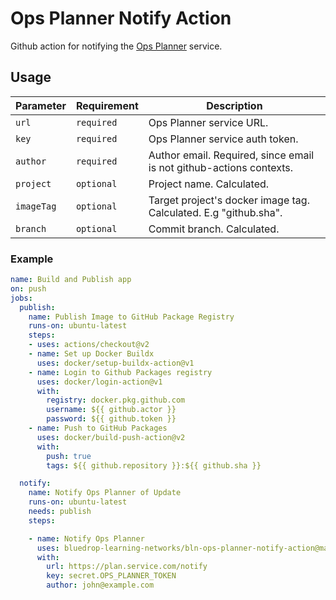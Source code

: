 # Ops Planner Notify Action

Github action for notifying the [Ops Planner](https://github.com/bluedrop-learning-networks/bln-ops-planner-service) service.

## Usage

| Parameter    | Requirement | Description                                                         |
| ------------ | ----------- | ------------------------------------------------------------------- |
| `url`        | `required`  | Ops Planner service URL.                                            |
| `key`        | `required`  | Ops Planner service auth token.                                     |
| `author`     | `required`  | Author email. Required, since email is not github-actions contexts. |
| `project`    | `optional`  | Project name. Calculated.                                           |
| `imageTag`   | `optional`  | Target project's docker image tag. Calculated. E.g "github.sha".    |
| `branch`     | `optional`  | Commit branch. Calculated.                                          |

### Example

```yaml
name: Build and Publish app
on: push
jobs:
  publish:
    name: Publish Image to GitHub Package Registry
    runs-on: ubuntu-latest
    steps:
    - uses: actions/checkout@v2
    - name: Set up Docker Buildx
      uses: docker/setup-buildx-action@v1
    - name: Login to Github Packages registry
      uses: docker/login-action@v1
      with:
        registry: docker.pkg.github.com
        username: ${{ github.actor }}
        password: ${{ github.token }}
    - name: Push to GitHub Packages
      uses: docker/build-push-action@v2
      with:
        push: true
        tags: ${{ github.repository }}:${{ github.sha }}

  notify:
    name: Notify Ops Planner of Update
    runs-on: ubuntu-latest
    needs: publish
    steps:

    - name: Notify Ops Planner
      uses: bluedrop-learning-networks/bln-ops-planner-notify-action@main
      with:
        url: https://plan.service.com/notify
        key: secret.OPS_PLANNER_TOKEN
        author: john@example.com
```
